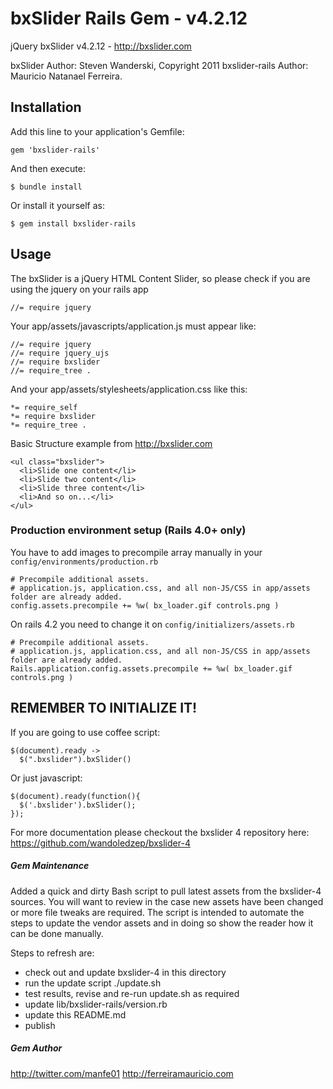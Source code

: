 # bxSlider Rails Gem - v4.2.12

jQuery bxSlider v4.2.12 - http://bxslider.com

bxSlider       Author: Steven Wanderski, Copyright 2011
bxslider-rails Author: Mauricio Natanael Ferreira.

## Installation

Add this line to your application's Gemfile:

    gem 'bxslider-rails'

And then execute:

    $ bundle install

Or install it yourself as:

    $ gem install bxslider-rails

## Usage

The bxSlider is a jQuery HTML Content Slider, so please check if you are using the jquery on your rails app

    //= require jquery

Your app/assets/javascripts/application.js must appear like:

	//= require jquery
	//= require jquery_ujs
	//= require bxslider
	//= require_tree .

And your app/assets/stylesheets/application.css like this:

	*= require_self
	*= require bxslider
	*= require_tree .
    
    
Basic Structure example from http://bxslider.com

	<ul class="bxslider">
	  <li>Slide one content</li>
	  <li>Slide two content</li>
	  <li>Slide three content</li>
	  <li>And so on...</li>
	</ul>

### Production environment setup (Rails 4.0+ only)

You have to add images to precompile array manually in your `config/environments/production.rb`

	# Precompile additional assets.
	# application.js, application.css, and all non-JS/CSS in app/assets folder are already added.
	config.assets.precompile += %w( bx_loader.gif controls.png )

On rails 4.2 you need to change it on `config/initializers/assets.rb`

	# Precompile additional assets.
	# application.js, application.css, and all non-JS/CSS in app/assets folder are already added.
	Rails.application.config.assets.precompile += %w( bx_loader.gif controls.png )

## REMEMBER TO INITIALIZE IT!

If you are going to use coffee script:

	$(document).ready ->
	  $(".bxslider").bxSlider()
	
Or just javascript:

	$(document).ready(function(){
	  $('.bxslider').bxSlider();
	});

For more documentation please checkout the bxslider 4 repository here:
  https://github.com/wandoledzep/bxslider-4

##### Gem Maintenance

Added a quick and dirty Bash script to pull latest assets from the bxslider-4 sources. You will
want to review in the case new assets have been changed or more file tweaks are required. The
script is intended to automate the steps to update the vendor assets and in doing so show the
reader how it can be done manually.

Steps to refresh are:
- check out and update bxslider-4 in this directory
- run the update script ./update.sh
- test results, revise and re-run update.sh as required
- update lib/bxslider-rails/version.rb
- update this README.md
- publish
  

##### Gem Author

http://twitter.com/manfe01
http://ferreiramauricio.com

